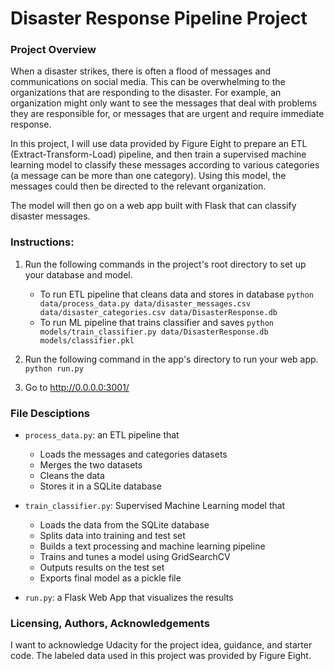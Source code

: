 # Disaster Response Pipeline Project

### Project Overview
When a disaster strikes, there is often a flood of messages and communications on social media. This can be overwhelming to the organizations that are responding to the disaster. For example, an organization might only want to see the messages that deal with problems they are responsible for, or messages that are urgent and require immediate response.  

In this project, I will use data provided by Figure Eight to prepare an ETL (Extract-Transform-Load) pipeline, and then train a supervised machine learning model to classify these messages according to various categories (a message can be more than one category). Using this model, the messages could then be directed to the relevant organization. 

The model will then go on a web app built with Flask that can classify disaster messages.  

### Instructions:
1. Run the following commands in the project's root directory to set up your database and model.

    - To run ETL pipeline that cleans data and stores in database
        `python data/process_data.py data/disaster_messages.csv data/disaster_categories.csv data/DisasterResponse.db`
    - To run ML pipeline that trains classifier and saves
        `python models/train_classifier.py data/DisasterResponse.db models/classifier.pkl`

2. Run the following command in the app's directory to run your web app.
    `python run.py`

3. Go to http://0.0.0.0:3001/


### File Desciptions

- `process_data.py`: an ETL pipeline that
    - Loads the messages and categories datasets
    - Merges the two datasets
    - Cleans the data
    - Stores it in a SQLite database
   
- `train_classifier.py`: Supervised Machine Learning model that
    - Loads the data from the SQLite database
    - Splits data into training and test set
    - Builds a text processing and machine learning pipeline
    - Trains and tunes a model using GridSearchCV
    - Outputs results on the test set
    - Exports final model as a pickle file
    
 - `run.py`: a Flask Web App that visualizes the results
 
 
 ### Licensing, Authors, Acknowledgements
 
 I want to acknowledge Udacity for the project idea, guidance, and starter code. The labeled data used in this project was provided by Figure Eight.
